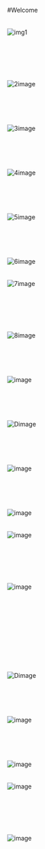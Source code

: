 #Welcome
<br>
<br>
<br>
<img src="img bike t.07.45 AM(1).jpeg" alt="img1">
<br>
<br>
<br>
<br>
<br>
<br>
<br>
<img src="" alt="2image">
<br>
<br>
<br>
<br>
<br>
<br>
<img src="path/to/your/image.jpg" alt="3image">
<br>
<br>
<br>
<br>
<br>
<br>
<img src="path/to/your/image.jpg" alt="4image">
<br>
<br>
<br>
<br>
<br>
<br>
<img src="path/to/your/image.jpg" alt="5image">
<br>
<br>
<br>
<br>
<br>
<br>
<img src="path/to/your/image.jpg" alt="6image">
<br>
<br>
<br>
<img src="path/to/your/image.jpg" alt="7image">
<br>
<br>
<br>
<br>
<br>
<br>
<br>
<img src="path/to/your/image.jpg" alt="8image">
<br>
<br>
<br>
<br>
<br>
<br>
<img src="path/to/your/image.jpg" alt="image">
<br>
<br>
<br>
<br>
<br>
<br>
<img src="path/to/your/image.jpg" alt="Dimage">
<br>
<br>
<br>
<br>
<br>
<br>
<img src="path/to/your/image.jpg" alt="image">
<br>
<br>
<br>
<br>
<br>
<br>
<img src="path/to/your/image.jpg" alt="image">
<br>
<br>
<br>
<img src="path/to/your/image.jpg" alt="image">
<br>
<br>
<br>
<br>
<br>
<br>
<br>
<img src="path/to/your/image.jpg" alt="image">
<br>
<br>
<br>
<br>
<br>
<br>
<br>
<br>
<br>
<br>
<br>
<br>
<img src="path/to/your/image.jpg" alt="Dimage">
<br>
<br>
<br>
<br>
<br>
<br>
<img src="path/to/your/image.jpg" alt="image">
<br>
<br>
<br>
<br>
<br>
<br>
<img src="path/to/your/image.jpg" alt="image">
<br>
<br>
<br>
<img src="path/to/your/image.jpg" alt="image">
<br>
<br>
<br>
<br>
<br>
<br>
<br>
<img src="path/to/your/image.jpg" alt="image">
<br>
<br>
<br>
<br>
<br>
<br>
